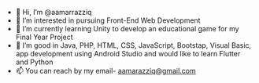 - 👋 Hi, I’m @aamarrazziq
- 👀 I’m interested in pursuing Front-End Web Development
- 🌱 I’m currently learning Unity to develop an educational game for my Final Year Project
- 💞️ I’m good in Java, PHP, HTML, CSS, JavaScript, Bootstap, Visual Basic, app development using Android Studio and would like to learn Flutter and Python 
- 📫 You can reach by my email- aamarazziq@gmail.com

<!---
aamarrazziq/aamarrazziq is a ✨ special ✨ repository because its `README.md` (this file) appears on your GitHub profile.
You can click the Preview link to take a look at your changes.
--->
